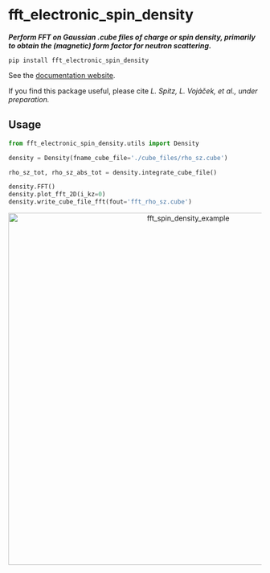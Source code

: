 # fft_electronic_spin_density
**<i>Perform FFT on Gaussian .cube files of charge or spin density, primarily to obtain the (magnetic) form factor for neutron scattering.</i>**

```
pip install fft_electronic_spin_density
```

See the [documentation website](https://liborsold.github.io/fft_electronic_spin_density/build/html/index.html).

If you find this package useful, please cite *L. Spitz, L. Vojáček, et al., under preparation.*

## Usage

```python
from fft_electronic_spin_density.utils import Density

density = Density(fname_cube_file='./cube_files/rho_sz.cube')

rho_sz_tot, rho_sz_abs_tot = density.integrate_cube_file()

density.FFT()
density.plot_fft_2D(i_kz=0)
density.write_cube_file_fft(fout='fft_rho_sz.cube')
```

<center><img src="https://liborsold.github.io/fft_electronic_spin_density/build/html/_images/example_of_use.png" alt="fft_spin_density_example" width="700" /></center>





